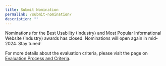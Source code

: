```yaml
---
title: Submit Nomination
permalink: /submit-nomination/
description: ""
---
```

<p>Nominations for the Best Usability (Industry) and Most Popular Informational Website (Industry) awards has closed. Nominations will open again in mid-2024. Stay tuned!</p>
  
<p>For more details about the evaluation criteria, please visit the page on <a aria-label="Link to Evaluation Process and Criteria" href="/evaluation-process/">Evaluation Process and Criteria</a>.</p>
<!--<div style="font-family: Sans-Serif; font-size: 15px; color: #000; opacity: 0.9; padding-top: 5px; padding-bottom: 8px;"> If the form below is not loaded, you can also fill it up <a href="https://form.gov.sg/6458b1c7d9d70b00124b9d87" target="_blank" aria-label="Link to form">here</a>. </div> 
<iframe style="width:100%;height:3500px" src="https://form.gov.sg/6458b1c7d9d70b00124b9d87" id="iframe"></iframe>

<div style="font-family:Sans-Serif;font-size:12px;color:#999;opacity:0.5;padding-top:5px">Powered by <a style="color: #999" href="https://form.gov.sg">FormSG</a></div>//-->